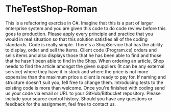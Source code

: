 # TheTestShop-Roman
This is a refactoring exercise in C#. Imagine that this is a part of larger enterprise system and you are given this code to do code review before this goes to production.  Please apply every principle and practice that you would in real situation so that this solution satisfies all of the coding standards. Code is really simple. There's a ShopService that has the ability to display, order and sell the items.  Client code (Program.cs) orders and sells items and also displays those that he has been able to find and those that he hasn't been able to find in the Shop. When ordering an article, Shop needs to find the article amongst the given suppliers (It can be any external service) where they have it in stock  and where the price is not more expensive than the maximum price a client is ready to pay for. If naming and structure doesn't suit you, fell free to change them. Introducing tests to the existing code is more than welcome. Once you're finished with coding send us your code via email or URL to your GitHub/Bitbucket repository. Please include your source control history. Should you have any questions or feedback for the assignment, feel free to contact us.
